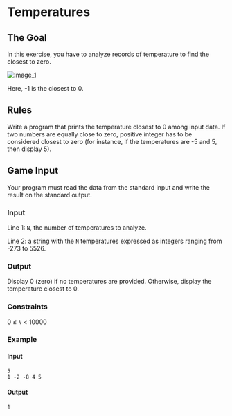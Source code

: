 # Temperatures

## The Goal

In this exercise, you have to analyze records of temperature to find the closest to zero.

![image_1](https://code.codingame.com/fileservlet?id=2553414341796)

Here, -1 is the closest to 0.

## Rules

Write a program that prints the temperature closest to 0 among input data. If two numbers are equally close to zero, positive integer has to be considered closest to zero (for instance, if the temperatures are -5 and 5, then display 5).

## Game Input

Your program must read the data from the standard input and write the result on the standard output.

### Input

Line 1: `N`, the number of temperatures to analyze.

Line 2: a string with the `N` temperatures expressed as integers ranging from -273 to 5526.

### Output

Display 0 (zero) if no temperatures are provided. Otherwise, display the temperature closest to 0.

### Constraints

0 ≤ `N` < 10000

### Example

#### Input

```
5
1 -2 -8 4 5
```

#### Output

```
1
```